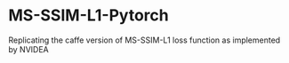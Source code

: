 # MS-SSIM-L1-Pytorch
Replicating the caffe version of MS-SSIM-L1 loss function as implemented by NVIDEA
